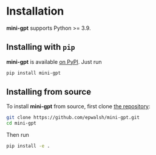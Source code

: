 Installation
============

**mini-gpt** supports Python >= 3.9.

## Installing with `pip`

**mini-gpt** is available [on PyPI](https://pypi.org/project/mini-gpt/). Just run

```bash
pip install mini-gpt
```

## Installing from source

To install **mini-gpt** from source, first clone [the repository](https://github.com/epwalsh/mini-gpt):

```bash
git clone https://github.com/epwalsh/mini-gpt.git
cd mini-gpt
```

Then run

```bash
pip install -e .
```
